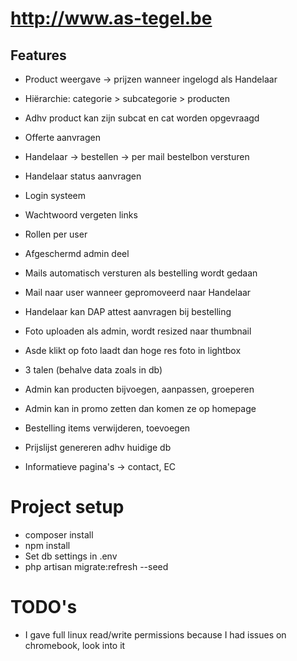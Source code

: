 # http://www.as-tegel.be

## Features
- Product weergave -> prijzen wanneer ingelogd als Handelaar
- Hiërarchie: categorie > subcategorie > producten
- Adhv product kan zijn subcat en cat worden opgevraagd

- Offerte aanvragen
- Handelaar -> bestellen -> per mail bestelbon versturen
- Handelaar status aanvragen
- Login systeem
- Wachtwoord vergeten links
- Rollen per user
- Afgeschermd admin deel
- Mails automatisch versturen als bestelling wordt gedaan
- Mail naar user wanneer gepromoveerd naar Handelaar
- Handelaar kan DAP attest aanvragen bij bestelling
- Foto uploaden als admin, wordt resized naar thumbnail
- Asde klikt op foto laadt dan hoge res foto in lightbox
- 3 talen (behalve data zoals in db)
- Admin kan producten bijvoegen, aanpassen, groeperen
- Admin kan in promo zetten dan komen ze op homepage
- Bestelling items verwijderen, toevoegen
- Prijslijst genereren adhv huidige db
- Informatieve pagina's -> contact, EC



# Project setup
- composer install
- npm install
- Set db settings in .env
- php artisan migrate:refresh --seed

# TODO's
 - I gave full linux read/write permissions because I had issues on chromebook, look into it

